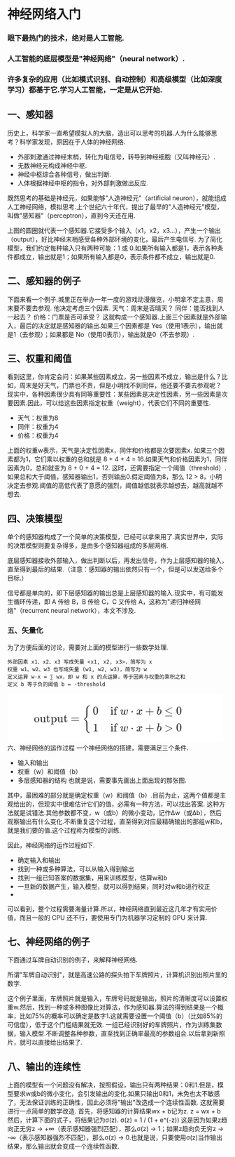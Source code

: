 # 神经网络入门

### 眼下最热门的技术，绝对是人工智能.

### 人工智能的底层模型是"神经网络"（neural network）.

### 许多复杂的应用（比如模式识别、自动控制）和高级模型（比如深度学习）都基于它.学习人工智能，一定是从它开始.

## 一、感知器
历史上，科学家一直希望模拟人的大脑，造出可以思考的机器.人为什么能够思考？科学家发现，原因在于人体的神经网络.

- 外部刺激通过神经末梢，转化为电信号，转导到神经细胞（又叫神经元）.
- 无数神经元构成神经中枢.
- 神经中枢综合各种信号，做出判断.
- 人体根据神经中枢的指令，对外部刺激做出反应.

既然思考的基础是神经元，如果能够"人造神经元"（artificial neuron），就能组成人工神经网络，模拟思考.上个世纪六十年代，提出了最早的"人造神经元"模型，叫做"感知器"（perceptron），直到今天还在用.

上图的圆圈就代表一个感知器.它接受多个输入（x1，x2，x3...），产生一个输出（output），好比神经末梢感受各种外部环境的变化，最后产生电信号.
为了简化模型，我们约定每种输入只有两种可能：1 或 0.如果所有输入都是1，表示各种条件都成立，输出就是1；如果所有输入都是0，表示条件都不成立，输出就是0.

## 二、感知器的例子
下面来看一个例子.城里正在举办一年一度的游戏动漫展览，小明拿不定主意，周末要不要去参观.
他决定考虑三个因素.
天气：周末是否晴天？
同伴：能否找到人一起去？
价格：门票是否可承受？
这就构成一个感知器.上面三个因素就是外部输入，最后的决定就是感知器的输出.如果三个因素都是 Yes（使用1表示），输出就是1（去参观）；如果都是 No（使用0表示），输出就是0（不去参观）.

## 三、权重和阈值
看到这里，你肯定会问：如果某些因素成立，另一些因素不成立，输出是什么？比如，周末是好天气，门票也不贵，但是小明找不到同伴，他还要不要去参观呢？
现实中，各种因素很少具有同等重要性：某些因素是决定性因素，另一些因素是次要因素.因此，可以给这些因素指定权重（weight），代表它们不同的重要性.

- 天气：权重为8
- 同伴：权重为4
- 价格：权重为4

上面的权重w表示，天气是决定性因素x，同伴和价格都是次要因素x.
如果三个因素都为1，它们乘以权重的总和就是 8 + 4 + 4 = 16.如果天气和价格因素为1，同伴因素为0，总和就变为 8 + 0 + 4 = 12.
这时，还需要指定一个阈值（threshold）.如果总和大于阈值，感知器输出1，否则输出0.假定阈值为8，那么 12 > 8，小明决定去参观.阈值的高低代表了意愿的强烈，阈值越低就表示越想去，越高就越不想去.

## 四、决策模型

单个的感知器构成了一个简单的决策模型，已经可以拿来用了.真实世界中，实际的决策模型则要复杂得多，是由多个感知器组成的多层网络.

底层感知器接收外部输入，做出判断以后，再发出信号，作为上层感知器的输入，直至得到最后的结果.（注意：感知器的输出依然只有一个，但是可以发送给多个目标.）

信号都是单向的，即下层感知器的输出总是上层感知器的输入.现实中，有可能发生循环传递，即 A 传给 B，B 传给 C，C 又传给 A，这称为"递归神经网络"（recurrent neural network），本文不涉及.

### 五、矢量化
为了方便后面的讨论，需要对上面的模型进行一些数学处理.
```
外部因素 x1、x2、x3 写成矢量 <x1, x2, x3>，简写为 x
权重 w1、w2、w3 也写成矢量 (w1, w2, w3)，简写为 w
定义运算 w⋅x = ∑ wx，即 w 和 x 的点运算，等于因素与权重的乘积之和
定义 b 等于负的阈值 b = -threshold
```

![math](img/1301.png)
六、神经网络的运作过程
一个神经网络的搭建，需要满足三个条件.

- 输入和输出
- 权重（w）和阈值（b）
- 多层感知器的结构
也就是说，需要事先画出上面出现的那张图.

其中，最困难的部分就是确定权重（w）和阈值（b）.目前为止，这两个值都是主观给出的，但现实中很难估计它们的值，必需有一种方法，可以找出答案.
这种方法就是试错法.其他参数都不变，w（或b）的微小变动，记作Δw（或Δb），然后观察输出有什么变化.不断重复这个过程，直至得到对应最精确输出的那组w和b，就是我们要的值.这个过程称为模型的训练.

因此，神经网络的运作过程如下.

- 确定输入和输出
- 找到一种或多种算法，可以从输入得到输出
- 找到一组已知答案的数据集，用来训练模型，估算w和b
- 一旦新的数据产生，输入模型，就可以得到结果，同时对w和b进行校正
- 
可以看到，整个过程需要海量计算.所以，神经网络直到最近这几年才有实用价值，而且一般的 CPU 还不行，要使用专门为机器学习定制的 GPU 来计算.

## 七、神经网络的例子
下面通过车牌自动识别的例子，来解释神经网络.

所谓"车牌自动识别"，就是高速公路的探头拍下车牌照片，计算机识别出照片里的数字.

这个例子里面，车牌照片就是输入，车牌号码就是输出，照片的清晰度可以设置权重w.然后，找到一种或多种图像比对算法，作为感知器.算法的得到结果是一个概率，比如75%的概率可以确定是数字1.这就需要设置一个阈值（b）（比如85%的可信度），低于这个门槛结果就无效.
一组已经识别好的车牌照片，作为训练集数据，输入模型.不断调整各种参数，直至找到正确率最高的参数组合.以后拿到新照片，就可以直接给出结果了.

## 八、输出的连续性

上面的模型有一个问题没有解决，按照假设，输出只有两种结果：0和1.但是，模型要求w或b的微小变化，会引发输出的变化.如果只输出0和1，未免也太不敏感了，无法保证训练的正确性，因此必须将"输出"改造成一个连续性函数.
这就需要进行一点简单的数学改造.
首先，将感知器的计算结果wx + b记为z.
z = wx + b
然后，计算下面的式子，将结果记为σ(z).
σ(z) = 1 / (1 + e^(-z))
这是因为如果z趋向正无穷z → +∞（表示感知器强烈匹配），那么σ(z) → 1；如果z趋向负无穷z → -∞（表示感知器强烈不匹配），那么σ(z) → 0.也就是说，只要使用σ(z)当作输出结果，那么输出就会变成一个连续性函数.
